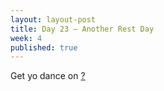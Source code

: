 ```yaml
---
layout: layout-post
title: Day 23 — Another Rest Day
week: 4
published: true
---
```


<div class="ex_list">

  <div class="ex">
    <div class="name">
      Get yo dance on
      <a href="https://www.youtube.com/watch?v=9bZkp7q19f0" target="_blank">?</a>
    </div>
  </div>




</div>



